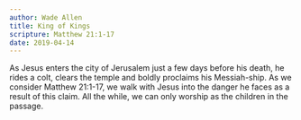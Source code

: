 ```yaml
---
author: Wade Allen
title: King of Kings
scripture: Matthew 21:1-17
date: 2019-04-14
---
```


As Jesus enters the city of Jerusalem just a few days before his death, he rides a colt, clears the temple and boldly proclaims his Messiah-ship. As we consider Matthew 21:1-17, we walk with Jesus into the danger he faces as a result of this claim. All the while, we can only worship as the children in the passage.
